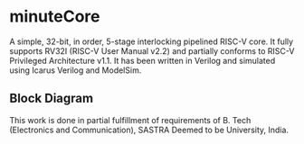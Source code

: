 # minuteCore
A simple, 32-bit, in order, 5-stage interlocking pipelined RISC-V core. It fully supports RV32I (RISC-V User Manual v2.2) and partially conforms to RISC-V Privileged Architecture v1.1. It has been written in Verilog and simulated using Icarus Verilog and ModelSim.

## Block Diagram

This work is done in partial fulfillment of requirements of B. Tech (Electronics and Communication), SASTRA Deemed to be University, India.